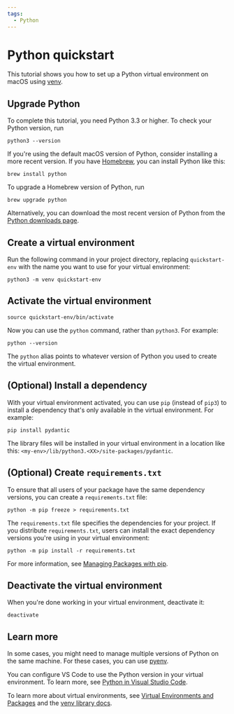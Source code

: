 ```yaml
---
tags:
  - Python
---
```


# Python quickstart

This tutorial shows you how to set up a Python virtual environment on macOS
using [venv](https://docs.python.org/3/library/venv.html). 

## Upgrade Python

To complete this tutorial, you need Python 3.3 or higher. To check your Python
version, run

    python3 --version

If you're using the default macOS version of Python, consider installing a more
recent version. If you have [Homebrew](https://brew.sh/), you
can install Python like this:

    brew install python

To upgrade a Homebrew version of Python, run

    brew upgrade python

Alternatively, you can download the most recent version of Python from the
[Python downloads page](https://www.python.org/downloads/).

## Create a virtual environment

Run the following command in your project directory, replacing
`quickstart-env` with the name you want to use for your virtual environment:

    python3 -m venv quickstart-env

## Activate the virtual environment

    source quickstart-env/bin/activate

Now you can use the `python` command, rather than `python3`. For example:

    python --version

The `python` alias points to whatever version of Python you used to create the
virtual environment.

## (Optional) Install a dependency

With your virtual environment activated, you can use `pip` (instead of `pip3`)
to install a dependency that's only available in the virtual environment. For
example:

    pip install pydantic

The library files will be installed in your virtual environment in a location
like this: `<my-env>/lib/python3.<XX>/site-packages/pydantic`. 

## (Optional) Create `requirements.txt`

To ensure that all users of your package have the same dependency versions, you
can create a `requirements.txt` file:

    python -m pip freeze > requirements.txt

The `requirements.txt` file specifies the dependencies for your project.
If you distribute `requirements.txt`, users can install the exact dependency
versions you're using in your virtual environment:

    python -m pip install -r requirements.txt

For more information, see
[Managing Packages with pip](https://docs.python.org/3/tutorial/venv.html#managing-packages-with-pip).

## Deactivate the virtual environment

When you're done working in your virtual environment, deactivate it:

    deactivate

## Learn more

In some cases, you might need to manage multiple versions of Python on the
same machine. For these cases, you can use
[pyenv](https://github.com/pyenv/pyenv).

You can configure VS Code to use the Python version in your virtual environment.
To learn more, see
[Python in Visual Studio Code](https://code.visualstudio.com/docs/languages/python#_environments).

To learn more about virtual environments, see
[Virtual Environments and Packages](https://docs.python.org/3/tutorial/venv.html)
and the [venv library docs](https://docs.python.org/3/library/venv.html).